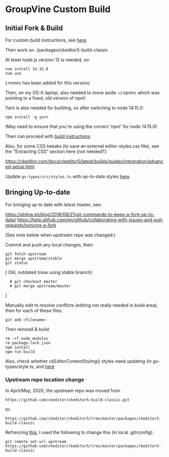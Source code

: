 # GroupVine Custom Build


## Initial Fork & Build

For custom build instructions, see [here](https://ckeditor.com/docs/ckeditor5/latest/builds/guides/development/custom-builds.html).

Then work on ./packages/ckeditor5-build-classic

At least node.js version 12 is needed, so:

```
nvm install 14.15.0
nvm use
```

(.nvmrc has been added for this version)

Then, on my OS-X laptop, also needed to move aside ~/.npmrc which was
pointing to a fixed, old version of npm!

Yarn is also needed for building, so after switching to node 14.15.0:

```
npm install -g yarn
```

(May need to ensure that you're using the correct 'npm' for node 14.15.0)

Then can proceed with [build
instructions](https://ckeditor.com/docs/ckeditor5/latest/builds/guides/development/custom-builds.html)


Also, for some CSS tweaks (to save an external editor-styles.css
file), see the "Extracting CSS" section here [not needed?]:

https://ckeditor.com/docs/ckeditor5/latest/builds/guides/integration/advanced-setup.html

Update ```gv-types/src/styles.ts``` with up-to-date styles
[here](https://ckeditor.com/docs/ckeditor5/latest/builds/guides/integration/content-styles.html).


## Bringing Up-to-date

For bringing up to date with latest master, see:

https://philna.sh/blog/2018/08/21/git-commands-to-keep-a-fork-up-to-date/
https://help.github.com/en/github/collaborating-with-issues-and-pull-requests/syncing-a-fork

(See note below when upstream repo was changed.)

Commit and push any local changes, then:

```
git fetch upstream
git merge upstream/stable
git status
```

[
Old, outdated (now using stable branch):
```
  # git checkout master
  # git merge upstream/master
```
]


Manually edit to resolve conflicts (editing not really needed in build area), then for each of these files:

```
git add <filename>
```

Then reinstall & build

```
rm -rf node_modules
rm package-lock.json
npm install
npm run build
```

Also, check whether ckEditorContentStyling() styles need updating (in
gv-types/style.ts, and
[here](https://ckeditor.com/docs/ckeditor5/latest/builds/guides/integration/content-styles.html)

### Upstream repo location change

In April/May, 2020, the upstream repo was moved from

```
https://github.com/ckeditor/ckeditor5-build-classic.git
```

to:


```
https://github.com/ckeditor/ckeditor5/tree/master/packages/ckeditor5-build-classic
```

Refrencing
[this](https://help.github.com/en/github/using-git/changing-a-remotes-url),
I used the following to change this (in local .git/config):

```
git remote set-url upstream https://github.com/ckeditor/ckeditor5/tree/master/packages/ckeditor5-build-classic
```

